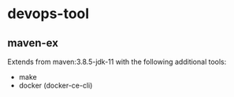 # devops-tool

## maven-ex

Extends from maven:3.8.5-jdk-11 with the following additional tools:
- make
- docker (docker-ce-cli)